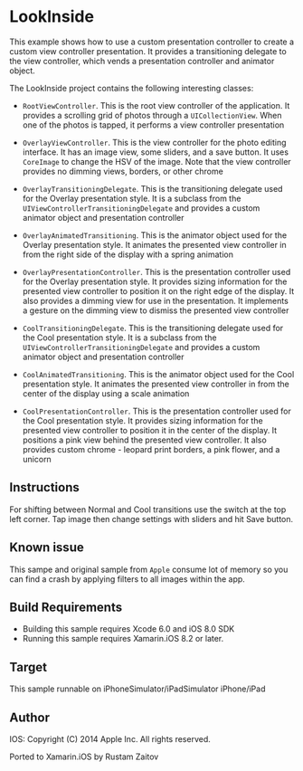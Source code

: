 LookInside
==============

This example shows how to use a custom presentation controller to
create a custom view controller presentation. It provides a
transitioning delegate to the view controller, which vends a
presentation controller and animator object.

The LookInside project contains the following interesting classes:

* `RootViewController`. This is the root view controller of the
  application. It provides a scrolling grid of photos through a
  `UICollectionView`. When one of the photos is tapped, it performs a
  view controller presentation

* `OverlayViewController`. This is the view controller for the photo
  editing interface. It has an image view, some sliders, and a save
  button. It uses `CoreImage` to change the HSV of the image. Note
  that the view controller provides no dimming views, borders, or
  other chrome

* `OverlayTransitioningDelegate`. This is the transitioning delegate
  used for the Overlay presentation style. It is a subclass from the
  `UIViewControllerTransitioningDelegate` and provides a custom
  animator object and presentation controller

* `OverlayAnimatedTransitioning`. This is the animator object used for
  the Overlay presentation style. It animates the presented view
  controller in from the right side of the display with a spring
  animation

* `OverlayPresentationController`. This is the presentation controller
  used for the Overlay presentation style. It provides sizing
  information for the presented view controller to position it on the
  right edge of the display. It also provides a dimming view for use
  in the presentation. It implements a gesture on the dimming view to
  dismiss the presented view controller

* `CoolTransitioningDelegate`. This is the transitioning delegate used
  for the Cool presentation style. It is a subclass from the
  `UIViewControllerTransitioningDelegate` and provides a custom
  animator object and presentation controller

* `CoolAnimatedTransitioning`. This is the animator object used for
  the Cool presentation style. It animates the presented view
  controller in from the center of the display using a scale animation

* `CoolPresentationController`. This is the presentation controller
  used for the Cool presentation style. It provides sizing information
  for the presented view controller to position it in the center of
  the display. It positions a pink view behind the presented view
  controller. It also provides custom chrome - leopard print borders,
  a pink flower, and a unicorn


Instructions
------------

For shifting between Normal and Cool transitions use the switch at the
top left corner. Tap image then change settings with sliders and hit
Save button.

Known issue
-----------

This sampe and original sample from `Apple` consume lot of memory so
you can find a crash by applying filters to all images within the app.

Build Requirements
------------------

* Building this sample requires Xcode 6.0 and iOS 8.0 SDK
* Running this sample requires Xamarin.iOS 8.2 or later.

Target
------
This sample runnable on iPhoneSimulator/iPadSimulator iPhone/iPad

Author
------ 
IOS:
Copyright (C) 2014 Apple Inc. All rights reserved.

Ported to Xamarin.iOS by Rustam Zaitov
